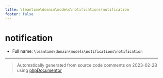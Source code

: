 ```yaml
---
title: \leantime\domain\models\notifications\notification
footer: false
---
```


# notification





* Full name: `\leantime\domain\models\notifications\notification`





---
> Automatically generated from source code comments on 2023-02-28 using [phpDocumentor](http://www.phpdoc.org/)
